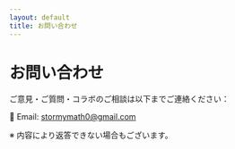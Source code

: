 ```yaml
---
layout: default
title: お問い合わせ
---
```


# お問い合わせ

ご意見・ご質問・コラボのご相談は以下までご連絡ください：

📧 Email: stormymath0@gmail.com

※ 内容により返答できない場合もございます。
